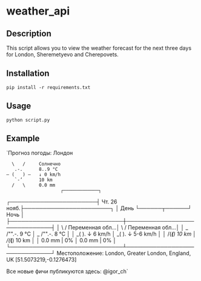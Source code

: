 # weather_api

## Description
This script allows you to view the weather forecast for the next three days for London, Sheremetyevo and Cherepovets. 

## Installation
`pip install -r requirements.txt`

## Usage
`python script.py`

## Example

`Прогноз погоды: Лондон

      \   /     Солнечно
       .-.      8..9 °C        
    ― (   ) ―   ↓ 0 km/h       
       `-’      10 km          
      /   \     0.0 mm         
                        ┌─────────────┐                        
┌───────────────────────┤ Чт. 26 нояб.├───────────────────────┐
│             День      └──────┬──────┘       Ночь            │
├──────────────────────────────┼──────────────────────────────┤
│    \  /       Переменная обл…│    \  /       Переменная обл…│
│  _ /"".-.     9 °C           │  _ /"".-.     8 °C           │
│    \_(   ).   ↓ 6 km/h       │    \_(   ).   ↓ 5-6 km/h     │
│    /(___(__)  10 km          │    /(___(__)  10 km          │
│               0.0 mm | 0%    │               0.0 mm | 0%    │
└──────────────────────────────┴──────────────────────────────┘
Местоположение: London, Greater London, England, UK [51.5073219,-0.1276473]

Все новые фичи публикуются здесь: @igor_ch`
